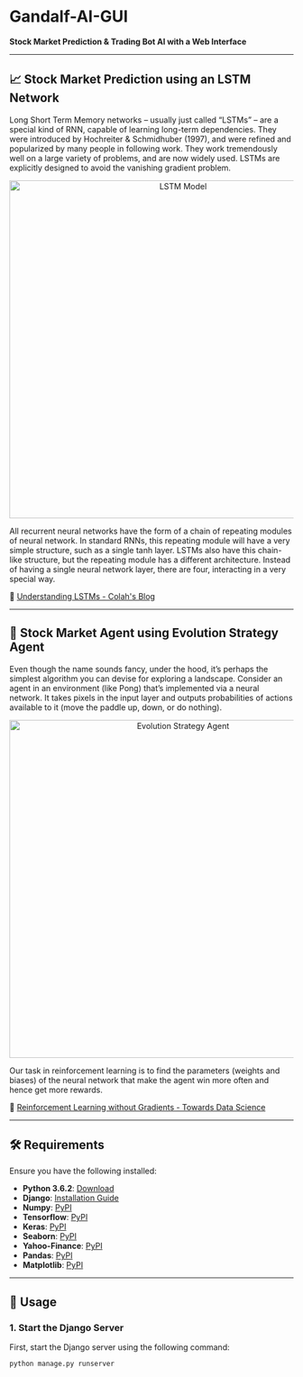 # Gandalf-AI-GUI

**Stock Market Prediction & Trading Bot AI with a Web Interface**

---

## 📈 Stock Market Prediction using an LSTM Network

Long Short Term Memory networks – usually just called “LSTMs” – are a special kind of RNN, capable of learning long-term dependencies. They were introduced by Hochreiter & Schmidhuber (1997), and were refined and popularized by many people in following work. They work tremendously well on a large variety of problems, and are now widely used. LSTMs are explicitly designed to avoid the vanishing gradient problem.

<p align="center">
  <img src="https://github.com/crypto-code/Stock-Market-AI-GUI/blob/master/assets/lstm_model.png" alt="LSTM Model" width="600"/>
</p>

All recurrent neural networks have the form of a chain of repeating modules of neural network. In standard RNNs, this repeating module will have a very simple structure, such as a single tanh layer. LSTMs also have this chain-like structure, but the repeating module has a different architecture. Instead of having a single neural network layer, there are four, interacting in a very special way.

🔗 [Understanding LSTMs - Colah's Blog](https://colah.github.io/posts/2015-08-Understanding-LSTMs/)

---

## 🤖 Stock Market Agent using Evolution Strategy Agent

Even though the name sounds fancy, under the hood, it’s perhaps the simplest algorithm you can devise for exploring a landscape. Consider an agent in an environment (like Pong) that’s implemented via a neural network. It takes pixels in the input layer and outputs probabilities of actions available to it (move the paddle up, down, or do nothing).

<p align="center">
  <img src="https://github.com/crypto-code/Stock-Market-AI-GUI/blob/master/assets/evolve_agent.png" alt="Evolution Strategy Agent" width="600"/>
</p>

Our task in reinforcement learning is to find the parameters (weights and biases) of the neural network that make the agent win more often and hence get more rewards.

🔗 [Reinforcement Learning without Gradients - Towards Data Science](https://towardsdatascience.com/reinforcement-learning-without-gradients-evolving-agents-using-genetic-algorithms-8685817d84f)

---

## 🛠️ Requirements

Ensure you have the following installed:

- **Python 3.6.2**: [Download](https://www.python.org/downloads/release/python-362/)
- **Django**: [Installation Guide](https://www.djangoproject.com/)
- **Numpy**: [PyPI](https://pypi.org/project/numpy/)
- **Tensorflow**: [PyPI](https://pypi.org/project/tensorflow/)
- **Keras**: [PyPI](https://pypi.org/project/Keras/)
- **Seaborn**: [PyPI](https://pypi.org/project/seaborn/)
- **Yahoo-Finance**: [PyPI](https://pypi.org/project/yahoo-finance/)
- **Pandas**: [PyPI](https://pypi.org/project/pandas/)
- **Matplotlib**: [PyPI](https://pypi.org/project/matplotlib/)

---

## 🚀 Usage

### 1. Start the Django Server

First, start the Django server using the following command:

```bash
python manage.py runserver
